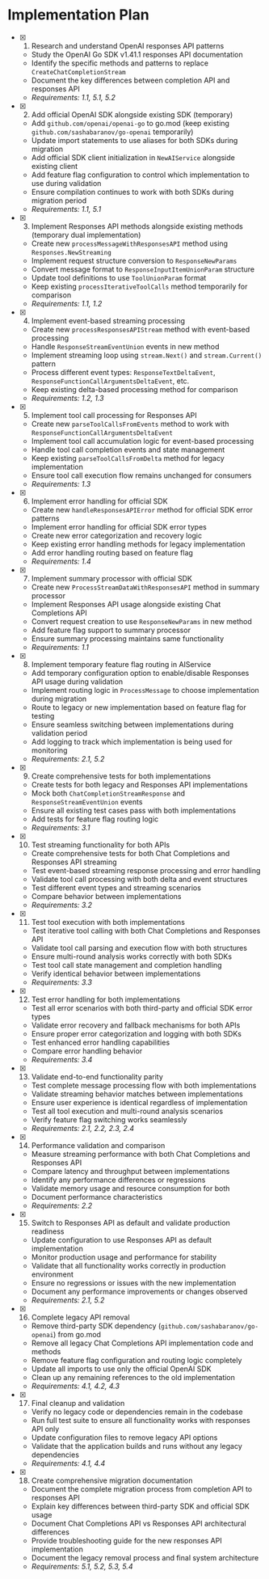 # Implementation Plan

- [x] 1. Research and understand OpenAI responses API patterns

  - Study the OpenAI Go SDK v1.41.1 responses API documentation
  - Identify the specific methods and patterns to replace `CreateChatCompletionStream`
  - Document the key differences between completion API and responses API
  - _Requirements: 1.1, 5.1, 5.2_

- [x] 2. Add official OpenAI SDK alongside existing SDK (temporary)

  - Add `github.com/openai/openai-go` to go.mod (keep existing `github.com/sashabaranov/go-openai` temporarily)
  - Update import statements to use aliases for both SDKs during migration
  - Add official SDK client initialization in `NewAIService` alongside existing client
  - Add feature flag configuration to control which implementation to use during validation
  - Ensure compilation continues to work with both SDKs during migration period
  - _Requirements: 1.1, 5.1_

- [x] 3. Implement Responses API methods alongside existing methods (temporary dual implementation)

  - Create new `processMessageWithResponsesAPI` method using `Responses.NewStreaming`
  - Implement request structure conversion to `ResponseNewParams`
  - Convert message format to `ResponseInputItemUnionParam` structure
  - Update tool definitions to use `ToolUnionParam` format
  - Keep existing `processIterativeToolCalls` method temporarily for comparison
  - _Requirements: 1.1, 1.2_

- [x] 4. Implement event-based streaming processing

  - Create new `processResponsesAPIStream` method with event-based processing
  - Handle `ResponseStreamEventUnion` events in new method
  - Implement streaming loop using `stream.Next()` and `stream.Current()` pattern
  - Process different event types: `ResponseTextDeltaEvent`, `ResponseFunctionCallArgumentsDeltaEvent`, etc.
  - Keep existing delta-based processing method for comparison
  - _Requirements: 1.2, 1.3_

- [x] 5. Implement tool call processing for Responses API

  - Create new `parseToolCallsFromEvents` method to work with `ResponseFunctionCallArgumentsDeltaEvent`
  - Implement tool call accumulation logic for event-based processing
  - Handle tool call completion events and state management
  - Keep existing `parseToolCallsFromDelta` method for legacy implementation
  - Ensure tool call execution flow remains unchanged for consumers
  - _Requirements: 1.3_

- [x] 6. Implement error handling for official SDK

  - Create new `handleResponsesAPIError` method for official SDK error patterns
  - Implement error handling for official SDK error types
  - Create new error categorization and recovery logic
  - Keep existing error handling methods for legacy implementation
  - Add error handling routing based on feature flag
  - _Requirements: 1.4_

- [x] 7. Implement summary processor with official SDK

  - Create new `ProcessStreamDataWithResponsesAPI` method in summary processor
  - Implement Responses API usage alongside existing Chat Completions API
  - Convert request creation to use `ResponseNewParams` in new method
  - Add feature flag support to summary processor
  - Ensure summary processing maintains same functionality
  - _Requirements: 1.1_

- [x] 8. Implement temporary feature flag routing in AIService

  - Add temporary configuration option to enable/disable Responses API usage during validation
  - Implement routing logic in `ProcessMessage` to choose implementation during migration
  - Route to legacy or new implementation based on feature flag for testing
  - Ensure seamless switching between implementations during validation period
  - Add logging to track which implementation is being used for monitoring
  - _Requirements: 2.1, 5.2_

- [x] 9. Create comprehensive tests for both implementations

  - Create tests for both legacy and Responses API implementations
  - Mock both `ChatCompletionStreamResponse` and `ResponseStreamEventUnion` events
  - Ensure all existing test cases pass with both implementations
  - Add tests for feature flag routing logic
  - _Requirements: 3.1_

- [x] 10. Test streaming functionality for both APIs

  - Create comprehensive tests for both Chat Completions and Responses API streaming
  - Test event-based streaming response processing and error handling
  - Validate tool call processing with both delta and event structures
  - Test different event types and streaming scenarios
  - Compare behavior between implementations
  - _Requirements: 3.2_

- [x] 11. Test tool execution with both implementations

  - Test iterative tool calling with both Chat Completions and Responses API
  - Validate tool call parsing and execution flow with both structures
  - Ensure multi-round analysis works correctly with both SDKs
  - Test tool call state management and completion handling
  - Verify identical behavior between implementations
  - _Requirements: 3.3_

- [x] 12. Test error handling for both implementations

  - Test all error scenarios with both third-party and official SDK error types
  - Validate error recovery and fallback mechanisms for both APIs
  - Ensure proper error categorization and logging with both SDKs
  - Test enhanced error handling capabilities
  - Compare error handling behavior
  - _Requirements: 3.4_

- [x] 13. Validate end-to-end functionality parity

  - Test complete message processing flow with both implementations
  - Validate streaming behavior matches between implementations
  - Ensure user experience is identical regardless of implementation
  - Test all tool execution and multi-round analysis scenarios
  - Verify feature flag switching works seamlessly
  - _Requirements: 2.1, 2.2, 2.3, 2.4_

- [x] 14. Performance validation and comparison

  - Measure streaming performance with both Chat Completions and Responses API
  - Compare latency and throughput between implementations
  - Identify any performance differences or regressions
  - Validate memory usage and resource consumption for both
  - Document performance characteristics
  - _Requirements: 2.2_

- [x] 15. Switch to Responses API as default and validate production readiness

  - Update configuration to use Responses API as default implementation
  - Monitor production usage and performance for stability
  - Validate that all functionality works correctly in production environment
  - Ensure no regressions or issues with the new implementation
  - Document any performance improvements or changes observed
  - _Requirements: 2.1, 5.2_

- [x] 16. Complete legacy API removal

  - Remove third-party SDK dependency (`github.com/sashabaranov/go-openai`) from go.mod
  - Remove all legacy Chat Completions API implementation code and methods
  - Remove feature flag configuration and routing logic completely
  - Update all imports to use only the official OpenAI SDK
  - Clean up any remaining references to the old implementation
  - _Requirements: 4.1, 4.2, 4.3_

- [x] 17. Final cleanup and validation

  - Verify no legacy code or dependencies remain in the codebase
  - Run full test suite to ensure all functionality works with responses API only
  - Update configuration files to remove legacy API options
  - Validate that the application builds and runs without any legacy dependencies
  - _Requirements: 4.1, 4.4_

- [x] 18. Create comprehensive migration documentation

  - Document the complete migration process from completion API to responses API
  - Explain key differences between third-party SDK and official SDK usage
  - Document Chat Completions API vs Responses API architectural differences
  - Provide troubleshooting guide for the new responses API implementation
  - Document the legacy removal process and final system architecture
  - _Requirements: 5.1, 5.2, 5.3, 5.4_
